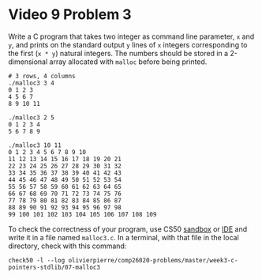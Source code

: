 # Video 9 Problem 3

Write a C program that takes two integer as command line parameter, `x` and
`y`, and prints on the standard output `y` lines of `x` integers corresponding
to the first (`x * y`) natural integers. The numbers should be stored in a
2-dimensional array allocated with `malloc` before being printed.

```shell
# 3 rows, 4 columns
./malloc3 3 4
0 1 2 3
4 5 6 7
8 9 10 11

./malloc3 2 5
0 1 2 3 4
5 6 7 8 9

./malloc3 10 11
0 1 2 3 4 5 6 7 8 9 10
11 12 13 14 15 16 17 18 19 20 21
22 23 24 25 26 27 28 29 30 31 32
33 34 35 36 37 38 39 40 41 42 43
44 45 46 47 48 49 50 51 52 53 54
55 56 57 58 59 60 61 62 63 64 65
66 67 68 69 70 71 72 73 74 75 76
77 78 79 80 81 82 83 84 85 86 87
88 89 90 91 92 93 94 95 96 97 98
99 100 101 102 103 104 105 106 107 108 109
```

To check the correctness of your program, use CS50 [sandbox](sandbox.cs50.io)
or [IDE](ide.cs50.io) and write it in a file named `malloc3.c`. In a terminal,
with that file in the local directory, check with this command:
```shell
check50 -l --log olivierpierre/comp26020-problems/master/week3-c-pointers-stdlib/07-malloc3
```
